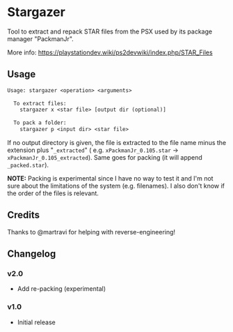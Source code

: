 # Stargazer

Tool to extract and repack STAR files from the PSX used by its package manager "PackmanJr".

More info: <https://playstationdev.wiki/ps2devwiki/index.php/STAR_Files>

## Usage

```txt
Usage: stargazer <operation> <arguments>           
                                                   
  To extract files:                                
    stargazer x <star file> [output dir (optional)]
                                                   
  To pack a folder:                                   
    stargazer p <input dir> <star file>            
```

If no output directory is given, the file is extracted to the file name minus the extension plus "`_extracted`" (
e.g. `xPackmanJr_0.105.star` -> `xPackmanJr_0.105_extracted`). Same goes for packing (it will append `_packed.star`).

**NOTE:** Packing is experimental since I have no way to test it and I'm not sure about the limitations of the system (e.g. filenames). I also don't know if the order of the files is relevant.

## Credits

Thanks to @martravi for helping with reverse-engineering!

## Changelog

### v2.0

- Add re-packing (experimental)

### v1.0

- Initial release
